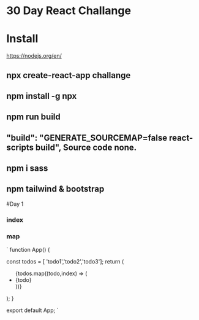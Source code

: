 # 30 Day React Challange
# Install 
https://nodejs.org/en/
## npx create-react-app challange
## npm install -g npx
## npm run build
## "build": "GENERATE_SOURCEMAP=false react-scripts build", Source code none.  
## npm i sass
## npm tailwind & bootstrap



#Day 1
### index
### map
`
function App() {

  const todos = [ 'todo1','todo2','todo3'];
  return (
    <div className="App">
      <ul>
          {todos.map((todo,index) => (
            <li key={index}>
              {todo}
            </li>
          ))}
      </ul>
    </div>

  );
}

export default App;
`
